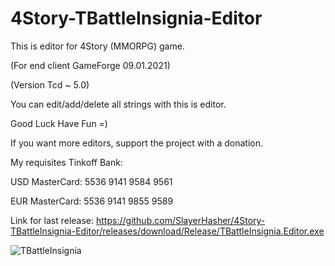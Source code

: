 # 4Story-TBattleInsignia-Editor
This is editor for 4Story (MMORPG) game.

(For end client GameForge 09.01.2021)

(Version Tcd ~ 5.0)

You can edit/add/delete all strings with this is editor.

Good Luck Have Fun =)

If you want more editors, support the project with a donation.

My requisites Tinkoff Bank:

USD MasterCard: 5536 9141 9584 9561

EUR MasterCard: 5536 9141 9855 9589

Link for last release: https://github.com/SlayerHasher/4Story-TBattleInsignia-Editor/releases/download/Release/TBattleInsignia.Editor.exe

![TBattleInsignia](https://user-images.githubusercontent.com/84233199/131659252-b38da9ab-b356-4eaa-9fca-62574b155001.png)
